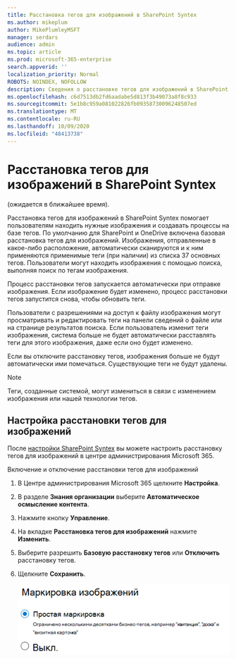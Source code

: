 ```yaml
---
title: Расстановка тегов для изображений в SharePoint Syntex
ms.author: mikeplum
author: MikePlumleyMSFT
manager: serdars
audience: admin
ms.topic: article
ms.prod: microsoft-365-enterprise
search.appverid: ''
localization_priority: Normal
ROBOTS: NOINDEX, NOFOLLOW
description: Сведения о расстановке тегов для изображений в SharePoint Syntex
ms.openlocfilehash: c6d7513db2fd6aadabe5d813f3b49073a8f8c933
ms.sourcegitcommit: 5e1b8c959a081022826fb09358730096248507ed
ms.translationtype: MT
ms.contentlocale: ru-RU
ms.lasthandoff: 10/09/2020
ms.locfileid: "48413738"
---
```

# <a name="image-tagging-in-sharepoint-syntex"></a>Расстановка тегов для изображений в SharePoint Syntex

(ожидается в ближайшее время).

Расстановка тегов для изображений в SharePoint Syntex помогает пользователям находить нужные изображения и создавать процессы на базе тегов. По умолчанию для SharePoint и OneDrive включена базовая расстановка тегов для изображений. Изображения, отправленные в какое-либо расположение, автоматически сканируются и к ним применяются применимые теги (при наличии) из списка 37 основных тегов. Пользователи могут находить изображения с помощью поиска, выполняя поиск по тегам изображения.

Процесс расстановки тегов запускается автоматически при отправке изображения. Если изображение будет изменено, процесс расстановки тегов запустится снова, чтобы обновить теги.

Пользователи с разрешениями на доступ к файлу изображения могут просматривать и редактировать теги на панели сведений о файле или на странице результатов поиска. Если пользователь изменит теги изображения, система больше не будет автоматически расставлять теги для этого изображения, даже если оно будет изменено.

Если вы отключите расстановку тегов, изображения больше не будут автоматически ими помечаться. Существующие теги не будут удалены.

> [!NOTE]
> Теги, созданные системой, могут измениться в связи с изменением изображения или нашей технологии тегов.


## <a name="configure-image-tagging"></a>Настройка расстановки тегов для изображений

После [настройки SharePoint Syntex](set-up-content-understanding.md) вы можете настроить расстановку тегов для изображений в центре администрирования Microsoft 365.  

Включение и отключение расстановки тегов для изображений

1. В Центре администрирования Microsoft 365 щелкните **Настройка**.

2. В разделе **Знания организации** выберите **Автоматическое осмысление контента**.

3. Нажмите кнопку **Управление**.

4. На вкладке **Расстановка тегов для изображений** нажмите **Изменить**.

5. Выберите разрешить **Базовую расстановку тегов** или **Отключить** расстановку тегов.

6. Щелкните **Сохранить**.

    ![Снимок экрана элемента управления расстановкой тегов для изображений](../media/content-understanding/sharepoint-syntex-image-tagging-control.png)
